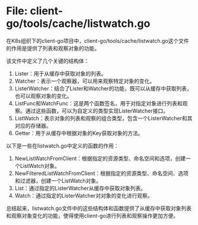 # File: client-go/tools/cache/listwatch.go

在K8s组织下的client-go项目中，client-go/tools/cache/listwatch.go这个文件的作用是提供了列表和观察对象的功能。

该文件中定义了几个关键的结构体：
1. Lister：用于从缓存中获取对象的列表。
2. Watcher：表示一个观察器，可以用来观察特定对象的变化。
3. ListerWatcher：结合了Lister和Watcher的功能，既可以从缓存中获取列表，也可以观察对象的变化。
4. ListFunc和WatchFunc：这是两个函数签名，用于对指定对象进行列表和观察。通过这些函数，可以为自定义的类型实现ListerWatcher接口。
5. ListWatch：表示对象的列表和观察的组合类型，包含一个ListerWatcher和其对应的存储器。
6. Getter：用于从缓存中根据对象的Key获取对象的方法。

以下是一些在listwatch.go中定义的函数的作用：
1. NewListWatchFromClient：根据指定的资源类型、命名空间和选项，创建一个ListWatch对象。
2. NewFilteredListWatchFromClient：根据指定的资源类型、命名空间、选项和过滤器，创建一个ListWatch对象。
3. List：通过指定的ListerWatcher从缓存中获取对象列表。
4. Watch：通过指定的ListerWatcher对对象的变化进行观察。

总结起来，listwatch.go文件中的这些结构体和函数提供了从缓存中获取对象列表和观察对象变化的功能，使得使用client-go进行列表和观察操作更加方便。

